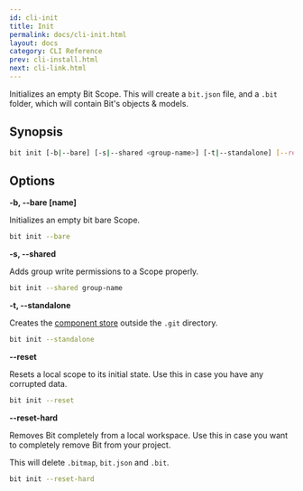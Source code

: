 ```yaml
---
id: cli-init
title: Init
permalink: docs/cli-init.html
layout: docs
category: CLI Reference
prev: cli-install.html
next: cli-link.html
---
```

Initializes an empty Bit Scope. This will create a `bit.json` file, and a `.bit` folder, which will contain Bit's objects & models.

## Synopsis

```bash
bit init [-b|--bare] [-s|--shared <group-name>] [-t|--standalone] [--reset] [--reser-hard]
```

## Options

**-b, --bare [name]**

Initializes an empty bit bare Scope.

```bash
bit init --bare
```

**-s, --shared <group-name>**

Adds group write permissions to a Scope properly.

```bash
bit init --shared group-name
```

**-t, --standalone**

Creates the [component store](/docs/initializing-bit.html#component-store) outside the `.git` directory.

```bash
bit init --standalone
```

**--reset**

Resets a local scope to its initial state. Use this in case you have any corrupted data.

```bash
bit init --reset
```

**--reset-hard**

Removes Bit completely from a local workspace. Use this in case you want to completely remove Bit from your project.

This will delete `.bitmap`, `bit.json` and `.bit`.

```bash
bit init --reset-hard
```